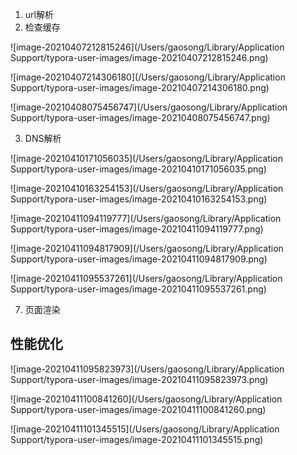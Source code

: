 1. url解析
2. 检查缓存

![image-20210407212815246](/Users/gaosong/Library/Application Support/typora-user-images/image-20210407212815246.png)

![image-20210407214306180](/Users/gaosong/Library/Application Support/typora-user-images/image-20210407214306180.png)

![image-20210408075456747](/Users/gaosong/Library/Application Support/typora-user-images/image-20210408075456747.png)

3. DNS解析

![image-20210410171056035](/Users/gaosong/Library/Application Support/typora-user-images/image-20210410171056035.png)

![image-20210410163254153](/Users/gaosong/Library/Application Support/typora-user-images/image-20210410163254153.png)

![image-20210411094119777](/Users/gaosong/Library/Application Support/typora-user-images/image-20210411094119777.png)

![image-20210411094817909](/Users/gaosong/Library/Application Support/typora-user-images/image-20210411094817909.png)

![image-20210411095537261](/Users/gaosong/Library/Application Support/typora-user-images/image-20210411095537261.png)

7. 页面渲染

## 性能优化

![image-20210411095823973](/Users/gaosong/Library/Application Support/typora-user-images/image-20210411095823973.png)

![image-20210411100841260](/Users/gaosong/Library/Application Support/typora-user-images/image-20210411100841260.png)

![image-20210411101345515](/Users/gaosong/Library/Application Support/typora-user-images/image-20210411101345515.png)

